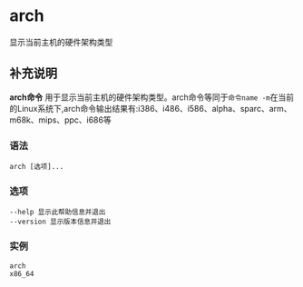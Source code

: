 arch
===

显示当前主机的硬件架构类型

## 补充说明

**arch命令** 用于显示当前主机的硬件架构类型。arch命令等同于`命令name -m`在当前的Linux系统下,arch命令输出结果有:i386、i486、i586、alpha、sparc、arm、m68k、mips、ppc、i686等

### 语法

```shell
arch [选项]...
```

### 选项

```shell
--help 显示此帮助信息并退出
--version 显示版本信息并退出
```

### 实例

```shell
arch
x86_64
```


<!-- Linux命令行搜索引擎：https://jaywcjlove.github.io/linux-command/ -->
